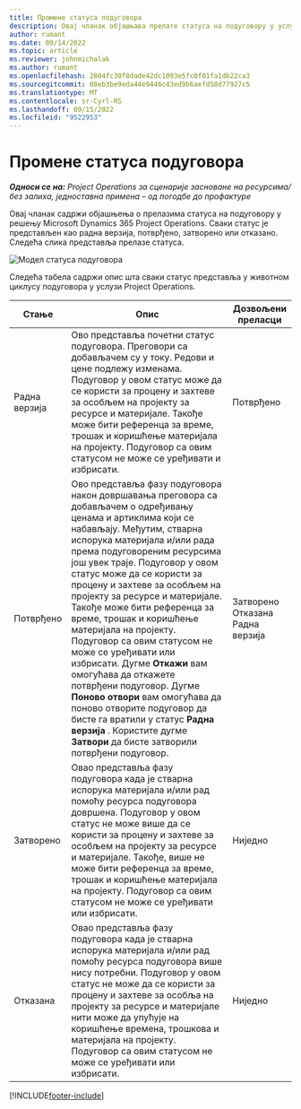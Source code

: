 ```yaml
---
title: Промене статуса подуговора
description: Овај чланак објашњава прелате статуса на подуговору у услузи Microsoft Dynamics 365 Project Operations док се подуговор креира, извршава и затвара.
author: rumant
ms.date: 09/14/2022
ms.topic: article
ms.reviewer: johnmichalak
ms.author: rumant
ms.openlocfilehash: 2804fc30f8dade42dc1093e5fc0f01fa1db22ca3
ms.sourcegitcommit: 08eb3be9eda44e9446c43ed9b6aefd58d77927c5
ms.translationtype: MT
ms.contentlocale: sr-Cyrl-RS
ms.lasthandoff: 09/15/2022
ms.locfileid: "9522953"
---
```

# <a name="state-transitions-on-a-subcontract"></a>Промене статуса подуговора 

_**Односи се на:** Project Operations за сценарије засноване на ресурсима/без залиха, једноставна примена – од погодбе до профактуре_

Овај чланак садржи објашњења о прелазима статуса на подуговору у решењу Microsoft Dynamics 365 Project Operations. Сваки статус је представљен као радна верзија, потврђено, затворено или отказано. Следећа слика представља прелазе статуса.

![Модел статуса подуговора](../media/SubconStates.png)  

Следећа табела садржи опис шта сваки статус представља у животном циклусу подуговора у услузи Project Operations.

| Стање | Опис | Дозвољени преласци |
| --- | --- | --- |
| Радна верзија | Ово представља почетни статус подуговора. Преговори са добављачем су у току. Редови и цене подлежу изменама. Подуговор у овом статус може да се користи за процену и захтеве за особљем на пројекту за ресурсе и материјале. Такође може бити референца за време, трошак и коришћење материјала на пројекту. Подуговор са овим статусом не може се уређивати и избрисати. | Потврђено |
| Потврђено | Ово представља фазу подуговора након довршавања преговора са добављачем о одређивању ценама и артиклима који се набављају. Међутим, стварна испорука материјала и/или рада према подуговореним ресурсима још увек траје. Подуговор у овом статус може да се користи за процену и захтеве за особљем на пројекту за ресурсе и материјале. Такође може бити референца за време, трошак и коришћење материјала на пројекту. Подуговор са овим статусом не може се уређивати или избрисати. Дугме **Откажи** вам омогућава да откажете потврђени подуговор. Дугме **Поново отвори** вам омогућава да поново отворите подуговор да бисте га вратили у статус **Радна верзија** . Користите дугме **Затвори** да бисте затворили потврђени подуговор. | Затворено <br> Отказана <br> Радна верзија |
| Затворено | Овао представља фазу подуговора када је стварна испорука материјала и/или рад помоћу ресурса подуговора довршена. Подуговор у овом статус не може више да се користи за процену и захтеве за особљем на пројекту за ресурсе и материјале. Такође, више не може бити референца за време, трошак и коришћење материјала на пројекту. Подуговор са овим статусом не може се уређивати или избрисати. | Ниједно |
| Отказана | Овао представља фазу подуговора када је стварна испорука материјала и/или рад помоћу ресурса подуговора више нису потребни. Подуговор у овом статус не може да се користи за процену и захтеве за особља на пројекту за ресурсе и материјале нити може да упућује на коришћење времена, трошкова и материјала на пројекту. Подуговор са овим статусом не може се уређивати или избрисати. | Ниједно |


[!INCLUDE[footer-include](../../includes/footer-banner.md)]
